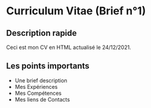 # Curriculum Vitae (Brief n°1)

## Description rapide

Ceci est mon CV en HTML actualisé le 24/12/2021.

## Les points importants

- Une brief description
- Mes Expériences
- Mes Compétences
- Mes liens de Contacts

